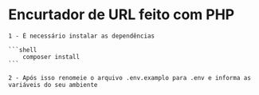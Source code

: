 # Encurtador de URL feito com PHP

    1 - É necessário instalar as dependências
    
    ```shell
        composer install
    ```

    2 - Após isso renomeie o arquivo .env.examplo para .env e informa as variáveis do seu ambiente